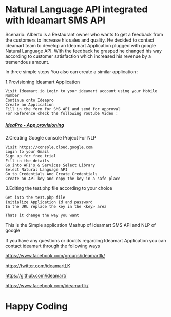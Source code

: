 # Natural Language API integrated with Ideamart SMS API 

Scenario:
	Alberto is a Restaurant owner who wants to get a feedback from the customers to increase his sales and quality. He decided to contact ideamart team to develop an Ideamart Application plugged with google Natural Language API. With the feedback he grasped he changed his way according to customer satisfaction which increased his revenue by a tremendous amount.

In three simple steps You also can create a similar application :

1.Provisioning Ideamart Application

	Visit Ideamart.io Login to your ideamart account using your Mobile Number
	Continue onto Ideapro
	Create an Application
	Fill in the form for SMS API and send for approval
	For Reference check the following Youtube Video : 
##### [IdeaPro - App provisioning](https://www.youtube.com/watch?v=zpgOrigLA70&t=457s)
	
2.Creating Google console Project For NLP

	Visit https://console.cloud.google.com
	Login to your Gmail
	Sign up for free trial
	Fill in the details
	Go into API's & Services Select Library
	Select Natural Language API
	Go to Credentials And Create Credentials
	Create an API key and copy the key in a safe place
	

3.Editing the test.php file according to your choice

	Get into the test.php file
	Initialize Application Id and password
	In the URL replace the key in the <key> area
	
	Thats it change the way you want 
	
	
This is the Simple application Mashup of Ideamart SMS API and NLP of google 

If you have any questions or doubts regarding Ideamart Application you can contact ideamart through the following ways

https://www.facebook.com/groups/ideamartlk/

https://twitter.com/ideamartLK

https://github.com/ideamart/

https://www.facebook.com/ideamartlk/


# Happy Coding
	
